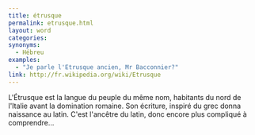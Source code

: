 ```yaml
---
title: étrusque
permalink: etrusque.html
layout: word
categories:
synonyms:
  - Hébreu
examples:
  - "Je parle l'Etrusque ancien, Mr Bacconnier?"
link: http://fr.wikipedia.org/wiki/Etrusque
---
```


L'Étrusque est la langue du peuple du même nom, habitants du nord de l'Italie avant la domination romaine. Son écriture, inspiré du grec donna naissance au latin.
C'est l'ancêtre du latin, donc encore plus compliqué à comprendre…

